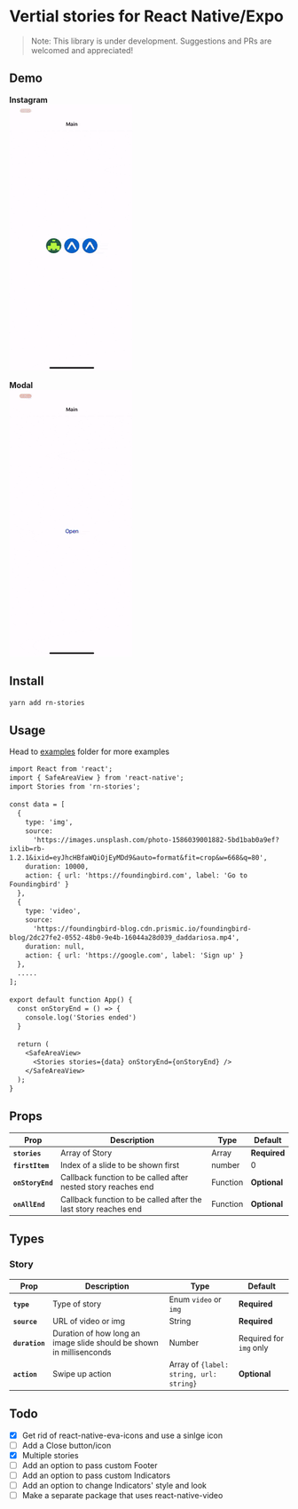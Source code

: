 # Vertial stories for React Native/Expo

> Note: This library is under development. Suggestions and PRs are welcomed and appreciated!


## Demo

**Instagram**
<br />
![](./examples/assets/instagram_demo.gif)

**Modal**
<br />
![](./examples/assets/modal_demo.gif)

## Install
```bash
yarn add rn-stories
```

## Usage
Head to [examples](./examples) folder for more examples

```tsx
import React from 'react';
import { SafeAreaView } from 'react-native';
import Stories from 'rn-stories';

const data = [
  {
    type: 'img',
    source:
      'https://images.unsplash.com/photo-1586039001882-5bd1bab0a9ef?ixlib=rb-1.2.1&ixid=eyJhcHBfaWQiOjEyMDd9&auto=format&fit=crop&w=668&q=80',
    duration: 10000,
    action: { url: 'https://foundingbird.com', label: 'Go to Foundingbird' }
  },
  {
    type: 'video',
    source:
      'https://foundingbird-blog.cdn.prismic.io/foundingbird-blog/2dc27fe2-0552-48b0-9e4b-16044a28d039_daddariosa.mp4',
    duration: null,
    action: { url: 'https://google.com', label: 'Sign up' }
  },
  .....
];

export default function App() {
  const onStoryEnd = () => {
    console.log('Stories ended')
  }

  return (
    <SafeAreaView>
      <Stories stories={data} onStoryEnd={onStoryEnd} />
    </SafeAreaView>
  );
}
```

## Props

Prop | Description | Type | Default
------ | ------ | ------ | ------
**`stories`** | Array of Story | Array | **Required**
**`firstItem`** | Index of a slide to be shown first | number | 0
**`onStoryEnd`** | Callback function to be called after nested story reaches end | Function | __Optional__
**`onAllEnd`** | Callback function to be called after the last story reaches end | Function | __Optional__

## Types

### Story

Prop | Description | Type | Default
------ | ------ | ------ | ------
**`type`** | Type of story | Enum `video` or `img` | **Required**
**`source`** | URL of video or img | String | **Required**
**`duration`** | Duration of how long an image slide should be shown in millisenconds | Number | Required for `img` only
**`action`** | Swipe up action | Array of `{label: string, url: string}` | __Optional__

## Todo

- [x] Get rid of react-native-eva-icons and use a sinlge icon
- [ ] Add a Close button/icon
- [x] Multiple stories
- [ ] Add an option to pass custom Footer
- [ ] Add an option to pass custom Indicators
- [ ] Add an option to change Indicators' style and look
- [ ] Make a separate package that uses react-native-video
